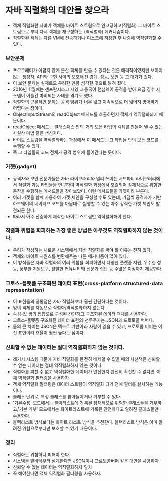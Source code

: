 # 자바 직렬화의 대안을 찾으라

- 객체 직렬화란 자바가 객체를 바이트 스트림으로 인코딩하고(직렬화) 그 바이트 스트림으로 부터 다시 객체를 재구성하는 (역직렬화) 메커니즘이다.
- 직렬화된 객체는 다른 VM에 전송하거나 디스크에 저장한 후 나중에 역직렬화할 수 있다.



### 보안문제

- 프로그래머가 어렵지 않게 분산 객체를 만들 수 있다는 것은 매력적이였지만 보이지 않는 생성자, API와 구현 사이의 모호해진 경계, 성능, 보안 등 그 대가가 컸다.
- 이 보안 문제는 실제로도 우려한 만큼 심각한 것으로 밝혀 졌다.
- 2016년 11월에는 샌프란시스코 시영 교통국이 랜섬웨어 공격을 받아 요금 징수 시스템이 이틀간 마비되는 사태를 겪기도 했다.
- 직렬화의 근본적인 문제는 공격 범위가 너무 넓고 지속적으로 더 넓어져 방어하기 어렵다는 점이다.
- ObjectInputStream의 readObject 메서드를 호출하면서 객체가 역직렬화되기 때문이다.
- readObject 메서드는 클래스패스 안의 거의 모든 타입의 객체를 만들어 낼 수 있는 사실상 마법 같은 생성자다.
- 바이트 스트림을 역직렬화하는 과정에서 이 메서드는 그 타입들 안의 모든 코드를 수행할 수 있다.
- 즉 그 타입들의 코드 전체가 공격 범위에 들어간다는 뜻이다.

### 가젯(gadget)

- 공격자와 보안 전문가들은 자바 라이브러리와 널리 쓰이는 서드파티 라이브러리에서 직렬화 가능 타입들을 연구하여 역직렬화 과정에서 호출되어 잠재적으로 위험한 동작을 수행하는 메서드들을 찾아보았다. 이런 메서드들을 가젯이라 부른다.
- 여러 가젯을 함께 사용하여 가젯 체인을 구성할 수도 있는데, 가끔씩 공격자가 기반 하드웨어의 네이티브 코드를 마음대로 실행할 수 있는 아주 강력한 가젯 체인도 발견되곤 한다.
- 따라서 아주 신중하게 제작한 바이트 스트림만 역직렬화해야 한다.



### 직렬화 위험을 회피하는 가장 좋은 방법은 아무것도 역직렬화하지 않는 것이다.

- 우리가 작성하는 새로운 시스템에서 자바 직렬화를 써야 할 이유는 전혀 없다.
- 객체와 바이트 시퀀스를 변환해주는 다른 메커니즘이 많이 있다.
- 이 방식들은 자바 직렬화의 여러 위험을 회피하면서 다양한 플랫폼 지원, 우수한 성능, 풍부한 지원도구, 활발한 커뮤니티와 전문가 집단 등 수많은 이점까지 제공한다.

### 크로스-플랫폼 구조화된 데이터 표현(cross-platform structured-data representation)

- 이 표현들의 공통점은 자바 직렬화보다 훨씬 간단하다는 것이다.
- 임의 객체를 자동으로 직렬화/역직렬화하지 않는다.
- 속성-값 쌍의 집합으로 구성된 간단하고 구조화된 데이터 객체를 사용한다.
- 크로스-플랫폼 구조화된 데이터 표현의 선두주자는 JSON과 프로토콜 버퍼다.
- 둘의 큰 차이는 JSON은 텍스트 기반이라 사람이 읽을 수 있고, 프로토콜 버퍼는 이진 표현이라 효율이 훨씬 높다는 점이다.



### 신뢰할 수 없는 데이터는 절대 역직렬화하지 않는 것이다.

- 레거시 시스템 때문에 자바 직렬화를 완전히 배제할 수 없을 때의 차선책은 신뢰할 수 없는 데이터는 절대 역직렬화하지 않는 것이다.
- 직렬화를 피할 수 없고 역직렬화한 데이터가 안전한지 완전히 확신할 수 없다면 객체 역직렬화 필터링을 사용하자
- 객체 역직렬화 필터링은 데이터 스트림이 역직렬화 되기 전에 필터를 설치하는 기능이다.
- 클래스 단위로, 특정 클래스를 받아들이거나 거부할 수 있다.
- '기본수용' 모드에서는 블랙리스트에 기록된 잠재적으로 위험한 클래스들을 거부하고,'기본 거부' 모드에서는 화이트리스트에 기록된 안전하다고 알려진 클래스들만 수용한다.
- 블랙리스트 방식보다는 화이트 리스트 방식을 추천한다. 블랙리스트 방식은 이미 알려진 위험으로부터만 보호할 수 있기 때문이다.



### 정리

- 직렬화는 위험하니 피해야 한다.
- 시스템을 밑바닥부터 설계한다면 JSON이나 프로토콜버퍼 같은 대안을 사용하자
- 신뢰할 수 없는 데이터는 역직렬화하지 말자
- 꼭 해야한다면 객체 역직렬화 필터링을 사용하자.

